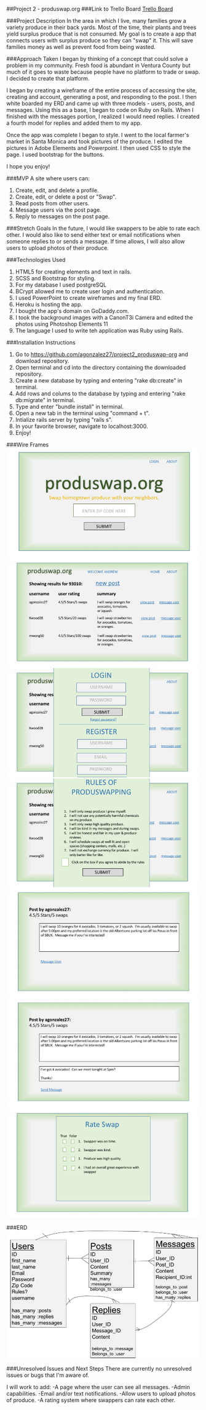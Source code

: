 ##Project 2 - produswap.org 
###Link to Trello Board 
[Trello Board](https://trello.com/b/q73Ggbtf/project-2-produswap-com)

###Project Description 
In the area in which I live, many families grow a variety produce in their back yards.  Most of the time, their plants and trees yield surplus produce that is not consumed.  My goal is to create a app that connects users with surplus produce so they can "swap" it.  This will save families money as well as prevent food from being wasted.  

###Approach Taken
I began by thinking of a concept that could solve a problem in my community.  Fresh food is abundant in Ventura County but much of it goes to waste because people have no platform to trade or swap.  I decided to create that platform. 

I began by creating a wireframe of the entire process of accessing the site, creating and account, generating a post, and responding to the post.  I then white boarded my ERD and came up with three models - users, posts, and messages.  Using this as a base, I began to code on Ruby on Rails.  When I finished with the messages portion, I realized I would need replies.  I created a fourth model for replies and added them to my app.  

Once the app was complete I began to style.  I went to the local farmer's market in Santa Monica and took pictures of the produce.  I edited the pictures in Adobe Elements and Powerpoint.  I then used CSS to style the page.  I used bootstrap for the buttons. 

I hope you enjoy!

###MVP
A site where users can:

1.  Create, edit, and delete a profile.  
2.  Create, edit, or delete a post or "Swap".
3.  Read posts from other users.
4. 	 Message users via the post page.
5. 	 Reply to messages on the post page.

###Stretch Goals
In the future, I would like swappers to be able to rate each other.  I would also like to send either text or email notifications when someone replies to or sends a message.  If time allows, I will also allow users to upload photos of their produce.  

###Technologies Used
1.  HTML5 for creating elements and text in rails.
2.	SCSS and Bootstrap for styling.
3. For my database I used postgreSQL
4. BCrypt allowed me to create user login and authentication.
5. I used PowerPoint to create wireframes and my final ERD.
6. Heroku is hosting the app.
7. I bought the app's domain on GoDaddy.com. 
8. I took the background images with a CanonT3i Camera and edited the photos using Photoshop Elements 11
9. The language I used to write teh application was Ruby using Rails.  

###Installation Instructions
1.  Go to https://github.com/agonzalez27/project2_produswap-org and download repository. 
2. Open terminal and cd into the directory containing the downloaded repository. 
3. Create a new database by typing and entering "rake db:create" in terminal.
4. Add rows and colums to the database by typing and entering "rake db:migrate" in terminal.
5. Type and enter "bundle install" in terminal. 
6. Open a new tab in the terminal using "command + t".
7. Intialize rails server by typing "rails s".
8. In your favorite browser, navigate to localhost:3000.
9. Enjoy!

###Wire Frames 
![page 1]( https://github.com/agonzalez27/project2_produswap-org/blob/master/markdown_assets/Slide1.png "Page 1")
![page 2]( https://github.com/agonzalez27/project2_produswap-org/blob/master/markdown_assets/Slide2.png "Page 2")
![page 3]( https://github.com/agonzalez27/project2_produswap-org/blob/master/markdown_assets/Slide3.png "Page 3")
![page 4]( https://github.com/agonzalez27/project2_produswap-org/blob/master/markdown_assets/Slide4.png "Page 4")
![page 5]( https://github.com/agonzalez27/project2_produswap-org/blob/master/markdown_assets/Slide5.png "Page 5")
![page 6]( https://github.com/agonzalez27/project2_produswap-org/blob/master/markdown_assets/Slide6.png "Page 6")
![page 7]( https://github.com/agonzalez27/project2_produswap-org/blob/master/markdown_assets/Slide7.png "Page 7")

###ERD
![ERD]( https://github.com/agonzalez27/project2_produswap-org/blob/master/markdown_assets/erd.JPG "ERD")

###Unresolved Issues and Next Steps
There are currently no unresolved issues or bugs that I'm aware of.  

I will work to add:
	-A page where the user can see all messages.
	-Admin capabilities.
	-Email and/or text notifications.
	-Allow users to upload photos of produce.
	-A rating system where swappers can rate each other. 

